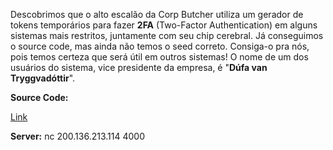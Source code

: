 Descobrimos que o alto escalão da Corp Butcher utiliza um gerador de tokens temporários para fazer **2FA** (Two-Factor Authentication) em alguns sistemas mais restritos, juntamente com seu chip cerebral. Já conseguimos o source code, mas ainda não temos o seed correto. Consiga-o pra nós, pois temos certeza que será útil em outros sistemas! O nome de um dos usuários do sistema, vice presidente da empresa, é "**Dúfa van Tryggvadóttir**".

**Source Code:**

[Link](https://cloud.ufscar.br:8080/v1/AUTH_c93b694078064b4f81afd2266a502511/static.pwn2win.party/tokensv2.0_2b6267bc600f2f433a4dc014893f8a710a7fcc7b8adfc9008cd9bf6300c5aa85.tar.gz)



**Server:** nc 200.136.213.114 4000
